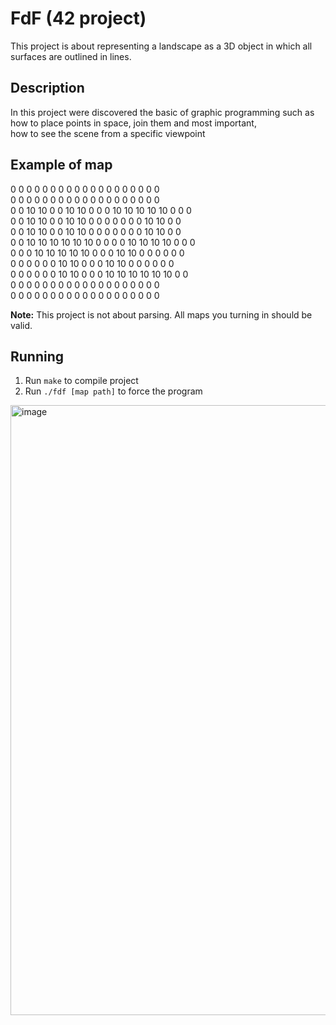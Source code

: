 # FdF (42 project)
This project is about representing a landscape as a 3D object in which all surfaces are outlined in lines.
## Description
In this project were discovered the basic of graphic programming such as\
how to place points in space, join them and most important,\
how to see the scene from a specific viewpoint
## Example of map
0  0  0  0  0  0  0  0  0  0  0  0  0  0  0  0  0  0  0\
0  0  0  0  0  0  0  0  0  0  0  0  0  0  0  0  0  0  0\
0  0 10 10  0  0 10 10  0  0  0 10 10 10 10 10  0  0  0\
0  0 10 10  0  0 10 10  0  0  0  0  0  0  0 10 10  0  0\
0  0 10 10  0  0 10 10  0  0  0  0  0  0  0 10 10  0  0\
0  0 10 10 10 10 10 10  0  0  0  0 10 10 10 10  0  0  0\
0  0  0 10 10 10 10 10  0  0  0 10 10  0  0  0  0  0  0\
0  0  0  0  0  0 10 10  0  0  0 10 10  0  0  0  0  0  0\
0  0  0  0  0  0 10 10  0  0  0 10 10 10 10 10 10  0  0\
0  0  0  0  0  0  0  0  0  0  0  0  0  0  0  0  0  0  0\
0  0  0  0  0  0  0  0  0  0  0  0  0  0  0  0  0  0  0

**Note:** This project is not about parsing. All maps you turning in should be valid.
## Running
1. Run `make` to compile project
2. Run `./fdf [map path]` to force the program

<img width="976" alt="image" src="https://user-images.githubusercontent.com/53175260/162509769-1d426033-8364-410b-916f-8f36817ccea8.png">

